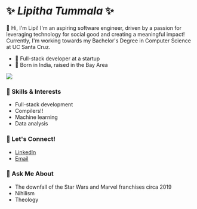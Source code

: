 # ✨ _Lipitha Tummala_ ✨

👋 Hi, I'm Lipi! I'm an aspiring software engineer, driven by a passion for leveraging technology for social good and creating a meaningful impact! Currently, I'm working towards my Bachelor's Degree in Computer Science at UC Santa Cruz.

- 💼 Full-stack developer at a startup
- 📍 Born in India, raised in the Bay Area

![](https://github.com/lipithat/lipithat/blob/main/lisa_simpson.gif)

### 🚀 Skills & Interests
- Full-stack development
- Compilers!!
- Machine learning
- Data analysis

### 🔗 Let's Connect!
- [LinkedIn](https://www.linkedin.com/in/lipitha-tummala-963211219/)
- [Email](lipithatummala@gmail.com)

### 💬 Ask Me About
- The downfall of the Star Wars and Marvel franchises circa 2019
- Nihilism
- Theology

<!--
**lipithat/lipithat** is a ✨ _special_ ✨ repository because its `README.md` (this file) appears on your GitHub profile.

Here are some ideas to get you started:

- 🔭 I’m currently working on ...
- 🌱 I’m currently learning ...
- 👯 I’m looking to collaborate on ...
- 🤔 I’m looking for help with ...
- 💬 Ask me about ...
- 📫 How to reach me: ...
- 😄 Pronouns: ...
- ⚡ Fun fact: ...
-->
